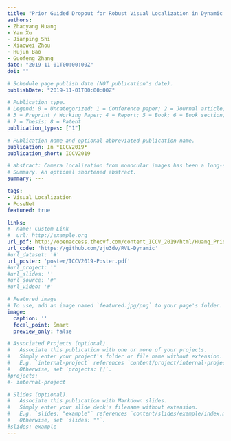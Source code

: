 ```yaml
---
title: "Prior Guided Dropout for Robust Visual Localization in Dynamic Environments"
authors:
- Zhaoyang Huang
- Yan Xu
- Jianping Shi
- Xiaowei Zhou
- Hujun Bao
- Guofeng Zhang
date: "2019-11-01T00:00:00Z"
doi: ""

# Schedule page publish date (NOT publication's date).
publishDate: "2019-11-01T00:00:00Z"

# Publication type.
# Legend: 0 = Uncategorized; 1 = Conference paper; 2 = Journal article;
# 3 = Preprint / Working Paper; 4 = Report; 5 = Book; 6 = Book section;
# 7 = Thesis; 8 = Patent
publication_types: ["1"]

# Publication name and optional abbreviated publication name.
publication: In *ICCV2019*
publication_short: ICCV2019

# abstract: Camera localization from monocular images has been a long-standing problem, but its robustness in dynamic environments is still not adequately addressed. Compared with classic geometric approaches, modern CNN-based methods (e.g. PoseNet) have manifested the reliability against illumination or viewpoint variations, but they still have the following limitations. First, foreground moving objects are not explicitly handled, which results in poor performance and instability in dynamic environments. Second, the output for each image is a point estimate without uncertainty quantification. In this paper, we propose a framework which can be generally applied to existing CNN-based pose regressors to improve their robustness in dynamic environments. The key idea is a prior guided dropout module coupled with a self-attention module which can guide CNNs to ignore foreground objects during both training and inference. Additionally, the dropout module enables the pose regressor to output multiple hypotheses from which the uncertainty of pose estimates can be quantified and leveraged in the following uncertainty-aware pose graph optimization to improve the robustness further. We achieve an average accuracy of 9.98m/3.63◦ on RobotCar dataset, which outperforms the state-of-the-art method by 62.97%/47.08%. The source code of our implementation is available at https://github.com/zju3dv/RVL-Dynamic.
# Summary. An optional shortened abstract.
summary: ---

tags:
- Visual Localization
- PoseNet
featured: true

links:
#- name: Custom Link
#  url: http://example.org
url_pdf: http://openaccess.thecvf.com/content_ICCV_2019/html/Huang_Prior_Guided_Dropout_for_Robust_Visual_Localization_in_Dynamic_Environments_ICCV_2019_paper.html
url_code: 'https://github.com/zju3dv/RVL-Dynamic'
#url_dataset: '#'
url_poster: 'poster/ICCV2019-Poster.pdf'
#url_project: ''
#url_slides: ''
#url_source: '#'
#url_video: '#'

# Featured image
# To use, add an image named `featured.jpg/png` to your page's folder. 
image:
  caption: ''
  focal_point: Smart
  preview_only: false

# Associated Projects (optional).
#   Associate this publication with one or more of your projects.
#   Simply enter your project's folder or file name without extension.
#   E.g. `internal-project` references `content/project/internal-project/index.md`.
#   Otherwise, set `projects: []`.
#projects:
#- internal-project

# Slides (optional).
#   Associate this publication with Markdown slides.
#   Simply enter your slide deck's filename without extension.
#   E.g. `slides: "example"` references `content/slides/example/index.md`.
#   Otherwise, set `slides: ""`.
#slides: example
---
```


<!--{{% alert note %}}-->
<!--Click the *Cite* button above to demo the feature to enable visitors to import publication metadata into their reference management software.-->
<!--{{% /alert %}}-->

<!--{{% alert note %}}-->
<!--Click the *Slides* button above to demo Academic's Markdown slides feature.-->
<!--{{% /alert %}}-->

<!--Supplementary notes can be added here, including [code and math](https://sourcethemes.com/academic/docs/writing-markdown-latex/).-->

